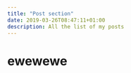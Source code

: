 ```yaml
---
title: "Post section"
date: 2019-03-26T08:47:11+01:00
description: All the list of my posts
---
```


# ewewewe

